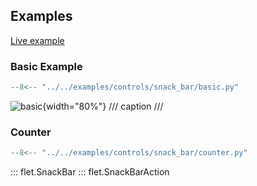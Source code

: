 ## Examples

[Live example](https://flet-controls-gallery.fly.dev/dialogs/snackbar)

### Basic Example

```python
--8<-- "../../examples/controls/snack_bar/basic.py"
```

![basic](../examples/controls/snack_bar/media/basic.gif){width="80%"}
/// caption
///

### Counter

```python
--8<-- "../../examples/controls/snack_bar/counter.py"
```

::: flet.SnackBar
::: flet.SnackBarAction

